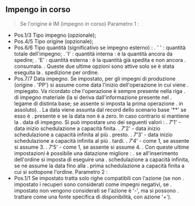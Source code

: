 ## Impengo in corso
>Se l'origine è IM (impegno in corso)
Parametro 1 : 
-    Pos.1/3   Tipo impegno (opzionale);
-    Pos.4/5   Tipo origine (opzionale);
-    Pos.6/6   Tipo quantità (significativo se impegno esterno) : 
.              ' '  :  quantità totale dell'impegno;
.              'I'  :  quantità interna :  è la quantità ancora da spedire;
.              'E'  :  quantità esterna :  è la quantità già spedita e non ancora
.              consumata.
.              Queste due ultime opzioni sono attive solo se è stata eseguita la
.              spedizione per ordine.
-    Pos.7/7   Data impegno. Se impostato, per gli impegni di produzione (origine
.              'PP') si assume come data l'inizio dell'operazione in cui viene
.              impiegato. Va ricordato che l'operazione è sempre presente nella riga
.              di impegno materiale (la si deriva dall'informazione presente nel
.              legame di distinta base; se assente si imposta la prima operazione
.              in assoluto).
.              La data viene assunta dal record dello scenario base '\*\*' se esso è
.              presente e se la data non è a zero. In caso contrario si mantiene la
.              data di impegno. Si può impostare uno dei seguenti valori : 
.              _7_'1' - data inizio schedulazione a capacità finita.
.              _7_'2' - data inizio schedulazione a capacità infinita al più
.                 presto.
.              _7_'3' - data inizio schedulazione a capacità infinita al più
.                 tardi.
.              _7_'4' - come 1, se assente si assume 3.
.              _7_'5' - come 1, se assente si assume 4.
.              Con queste ultime impostazioni è possibile una datazione migliore : 
.              se all'inserimento dell'ordine si imposta di eseguire una
.              schedulazione a capacità infinita, se ne assume la data fino alla
.              prima schedulazione a capacità finita a cui si sottopone l'ordine.
Parametro 2 : 
-    Pos.1/1   Se impostato tratta solo righe compatibili con l'azione (se non
.              impostato i recuperi sono considerati come impegni negativi, se
.              impostato non vengono considerati se l'azione è '-', ma si possono
.              trattare come una fonte specifica di disponibilità, con azione '+').


